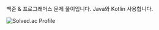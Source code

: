 백준 & 프로그래머스 문제 풀이입니다.
Java와 Kotlin 사용합니다.

![Solved.ac Profile](http://mazassumnida.wtf/api/v2/generate_badge?boj=divnf)
